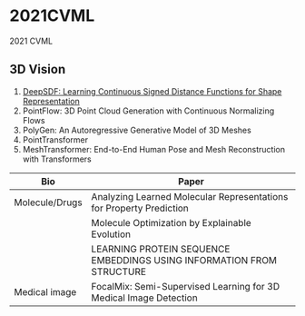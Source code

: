 # 2021CVML
2021 CVML

## 3D Vision
   
1. [DeepSDF: Learning Continuous Signed Distance Functions for Shape Representation](3D_Vision/DeepSDF/README.md)
2. PointFlow: 3D Point Cloud Generation with Continuous Normalizing Flows
3. PolyGen: An Autoregressive Generative Model of 3D Meshes
4. PointTransformer
5. MeshTransformer: End-to-End Human Pose and Mesh Reconstruction with Transformers

|Bio|Paper|
|---|---|
|Molecule/Drugs|Analyzing Learned Molecular Representations for Property Prediction|
|   |Molecule Optimization by Explainable Evolution |
|   |LEARNING PROTEIN SEQUENCE EMBEDDINGS USING INFORMATION FROM STRUCTURE|
|Medical image|FocalMix: Semi-Supervised Learning for 3D Medical Image Detection|
